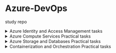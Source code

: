 # Azure-DevOps
study repo
<details>
<summary>
 Azure Identity and Access Management tasks</summary>
<details>
<summary>Practical Task 1: Introduction to Microsoft Entra ID Create a basic Microsoft Entra ID setup for an organization to manage identity and access. </summary>
Requirements:
<details>
<summary>1.	Create a new Microsoft Entra ID tenant. </summary>
1.1	Log in to the Azure Portal
-	Go to Azure Portal and log in with your Microsoft account.
  
1.2	Navigate to Microsoft Entra ID
-	From the portal homepage, search for "Microsoft Entra ID
  
1.3	 Create a New Tenant
-	In the left menu, click Manage tenants → + Create.
-	Select Azure Active Directory and click Next.
-	Fill in the details:
    - Organization name: (e.g., "MyOrganization").
    - Initial domain name: (e.g., "myorganization.onmicrosoft.com")
    - Region: Choose your geographical region.
      
-	Click Review + Create → Create.
</details>
<details>
<summary>2. Add at least two users to the directory. </summary>
![Alt text](https://raw.githubusercontent.com/AnnaMushchynina/Azure-DevOps/fde249bdc519212f393fc1d4d1a404446b0b02a5/1.2_users.jpg)
</details>
<details>
<summary>3. Create two groups named Developers and Admins. </summary>
https://github.com/AnnaMushchynina/Azure-DevOps/blob/fde249bdc519212f393fc1d4d1a404446b0b02a5/1.3_groups.jpg
</details>
<details>
<summary>4. Assign the users to appropriate groups. </summary>
https://github.com/AnnaMushchynina/Azure-DevOps/blob/62d29113dfa93b8dd8d66af4afe36cf2e30e70fe/1.4_adm_groups.jpg
https://github.com/AnnaMushchynina/Azure-DevOps/blob/62d29113dfa93b8dd8d66af4afe36cf2e30e70fe/1.4_dev_groups.jpg
</details>
<details>
<summary>5. Assign the Global Reader role to the Admins group and 6. Assign the Application Developer role to the Developers group.  </summary>
https://github.com/AnnaMushchynina/Azure-DevOps/blob/14fcb6ffc3602031d2080a8242ce1ce86c211bf6/1.5_ass_role.jpg
</details>
<details>
<summary>7. Verify that the role assignments function as expected for both groups.</summary>
https://github.com/AnnaMushchynina/Azure-DevOps/blob/14fcb6ffc3602031d2080a8242ce1ce86c211bf6/2.7_verify.jpg
</details>
</details>

<details>
<summary>Practical Task 2: Enabling Single Sign-On (SSO) and Multi-Factor Authentication (MFA) Configure Single Sign-On (SSO) and Multi-Factor Authentication (MFA) for users in a Microsoft Entra ID directory to enhance identity and access security. </summary>
Requirements:
<details>
<summary>1. Enable Single Sign-On (SSO) for your Microsoft Entra ID tenant. </summary>
https://github.com/AnnaMushchynina/Azure-DevOps/blob/9ec3233d462b8ada5ea5da088d686b14bfef84cd/2.1_sso.jpg
https://github.com/AnnaMushchynina/Azure-DevOps/blob/9ec3233d462b8ada5ea5da088d686b14bfef84cd/2.1_sso_user.jpg
</details>
<details>
<summary>2. Enforce Multi-Factor Authentication (MFA) for all users in the directory. </summary>
https://github.com/AnnaMushchynina/Azure-DevOps/blob/f3ded2c2e4da49adbba9fd4a4d11824306f1109f/2.2_mfa.jpg
</details>
<details>
<summary>3. Configure conditional access policies to require MFA for high-risk sign-ins. </summary>
https://github.com/AnnaMushchynina/Azure-DevOps/blob/f3ded2c2e4da49adbba9fd4a4d11824306f1109f/2.3_con_acc.jpg
  
2.3.1 Go to Conditional Access
   - Navigate to Security → Conditional Access → + New policy.
     
2.3.2 Create a Policy for High-Risk Sign-Ins
 - Provide a name for the policy (e.g., "Require MFA for High-Risk Sign-Ins").
- In the Assignments section:
    - Users: Select all users or specific groups (e.g., Admins, Developers).
    - Conditions: Enable Sign-in risk and set it to High.
- In the Access controls section:
    - Select Grant → Require multi-factor authentication.
- Click Enable policy → Create.
</details>
<details>
<summary>4. Verify that SSO and MFA settings are correctly applied for the users.</summary>
https://github.com/AnnaMushchynina/Azure-DevOps/blob/f3ded2c2e4da49adbba9fd4a4d11824306f1109f/2.4_verify.jpg
</details>
</details>

<details>
<summary>Practical Task 3: Implementing Role-Based Access Control (RBAC)
Implement Role-Based Access Control (RBAC) in Azure to manage access to resources based on roles and
ensure fine-grained access management.
 </summary>
Requirements:
<details>
<summary>1. Create a custom role named Resource Viewer with read-only permissions for a specific resource
group.</summary>
  https://github.com/AnnaMushchynina/Azure-DevOps/blob/af3717519c1d0e8bb4d1c8e7e23e13b0df67549b/3.1_cust_role.jpg
  https://github.com/AnnaMushchynina/Azure-DevOps/blob/af3717519c1d0e8bb4d1c8e7e23e13b0df67549b/3.1_read.jpg
  https://github.com/AnnaMushchynina/Azure-DevOps/blob/af3717519c1d0e8bb4d1c8e7e23e13b0df67549b/3.1_scopes.jpg
</details>
<details>
<summary>2. Assign the Resource Viewer role to the Developers group created earlier.</summary>
  https://github.com/AnnaMushchynina/Azure-DevOps/blob/d09b77531a00e717180642e81e96948c01478c53/3.2_rw_dev.jpg
</details>
<details>
<summary>3. Assign the built-in Contributor role to the Admins group for the same resource group.</summary>
https://github.com/AnnaMushchynina/Azure-DevOps/blob/d09b77531a00e717180642e81e96948c01478c53/3.3_cont_adm.jpg
</details>
<details>
<summary>4. Verify that members of the Developers group have only read access and members of the Admins
group have full access to the resource group.</summary>
https://github.com/AnnaMushchynina/Azure-DevOps/blob/d09b77531a00e717180642e81e96948c01478c53/3.4_verify.jpg
</details>
</details>

<details>
<summary>Practical Task 4: Securing Sensitive Information with Azure Key Vault
Set up Azure Key Vault to securely store and manage sensitive information such as keys, secrets, and
certificates.  </summary>
Requirements:
<details>
<summary>1. Create a new Azure Key Vault in your subscription.</summary>
  https://github.com/AnnaMushchynina/Azure-DevOps/blob/b419c8f77ef8c02334e97cd1a4557f168da05540/4.1_create_kv.jpg
</details>
<details>
<summary>2. Add a secret to the Key Vault (e.g., a database connection string).</summary>
https://github.com/AnnaMushchynina/Azure-DevOps/blob/b419c8f77ef8c02334e97cd1a4557f168da05540/4.2_create_sec.jpg
</details>
<details>
<summary>3. Set access policies to grant the Application Developer role (assigned to the Developers group)
permission to retrieve secrets from the Key Vault.</summary>
https://github.com/AnnaMushchynina/Azure-DevOps/blob/b419c8f77ef8c02334e97cd1a4557f168da05540/4.3_ass_role_key.jpg
</details>
<details>
<summary>4. Verify that only members of the Developers group can access the stored secret.</summary>
https://github.com/AnnaMushchynina/Azure-DevOps/blob/b419c8f77ef8c02334e97cd1a4557f168da05540/4.4_verify.jpg
https://github.com/AnnaMushchynina/Azure-DevOps/blob/9e4fd4db7c3cf7dc225776a318500bf38e6ea7a5/4.4_verify_err.jpg
</details>
</details>

<details>
<summary>Practical Task 5: Creating and Assigning Basic Azure Policies
Define and assign Azure Policies to enforce compliance with organizational standards for resource
management.</summary>
Requirements:
<details>
<summary>1. Create an Azure Policy to enforce tagging for all newly created resources with a specific tag (e.g.,
Environment: Development).</summary>
 https://github.com/AnnaMushchynina/Azure-DevOps/blob/9e4fd4db7c3cf7dc225776a318500bf38e6ea7a5/5.1_add_policy.jpg
</details>
<details>
<summary>2. Assign the policy to a resource group.</summary>
https://github.com/AnnaMushchynina/Azure-DevOps/blob/9e4fd4db7c3cf7dc225776a318500bf38e6ea7a5/5.2.1_basics.jpg
https://github.com/AnnaMushchynina/Azure-DevOps/blob/9e4fd4db7c3cf7dc225776a318500bf38e6ea7a5/5.2.2_parameters.jpg
</details>
<details>
<summary>3. Verify that any new resource created in the resource group without the required tag is marked as
non-compliant.</summary>
https://github.com/AnnaMushchynina/Azure-DevOps/blob/9e4fd4db7c3cf7dc225776a318500bf38e6ea7a5/5.3_new_res.jpg
</details>
<details>
<summary>4. Review and document the compliance status of the resource group.</summary>
https://github.com/AnnaMushchynina/Azure-DevOps/blob/9e4fd4db7c3cf7dc225776a318500bf38e6ea7a5/5.4_comp.jpg
https://github.com/AnnaMushchynina/Azure-DevOps/blob/9e4fd4db7c3cf7dc225776a318500bf38e6ea7a5/5.4.1_comp_todo.jpg
</details>
</details>

<details>
<summary>Practical Task 6: Using Policy Effects to Enforce Compliance
Configure Azure Policies with different policy effects to enforce compliance and manage resources
according to organizational standards.</summary>
Requirements:
<details>
<summary>1. Create a policy with the Audit effect to monitor and log untagged resources within a resource
group.</summary>
https://github.com/AnnaMushchynina/Azure-DevOps/blob/7bb3b6330a39a0e73e02b042d9371404083e6a3a/6.1_add_policy_%D1%84%D0%B3%D0%B2%D1%88%D0%B5.jpg
</details>
<details>
<summary>2. Create a policy with the DeployIfNotExists effect to automatically add a specific tag (Owner: IT) to
any newly created resource.</summary>
https://github.com/AnnaMushchynina/Azure-DevOps/blob/7bb3b6330a39a0e73e02b042d9371404083e6a3a/6.2_add_policy_own.jpg
</details>
<details>
<summary>3. Assign these policies to a resource group and verify their behavior by:</summary>
  - Creating a resource without a tag and checking the compliance logs.  
  - Creating a resource to validate the automatic tag deployment.
  https://github.com/AnnaMushchynina/Azure-DevOps/blob/7bb3b6330a39a0e73e02b042d9371404083e6a3a/6.3_verify.jpg
  https://github.com/AnnaMushchynina/Azure-DevOps/blob/7bb3b6330a39a0e73e02b042d9371404083e6a3a/6.3.1_verify_own_tag.jpg
</details>
</details>
</details>


<details>
<summary>Azure Compute Services Practical tasks</summary>
<details>
<summary>Practical Task 1: Linux Virtual Machine Setup and NSG Configuration. Create and configure a Linux Virtual Machine (VM) on Azure and secure it with a Network Security
Group (NSG).</summary>
Requirements: 
<details>
<summary> 1. Create a Linux VM (Ubuntu or CentOS) in Azure using the free tier. </summary>
 https://github.com/AnnaMushchynina/Azure-DevOps/blob/13a1dab9d48d0c0b2b4607b19c0859eca23cceb8/1.1.1%20Basic.jpg
https://github.com/AnnaMushchynina/Azure-DevOps/blob/13a1dab9d48d0c0b2b4607b19c0859eca23cceb8/1.1.2%20ssh.jpg
 https://github.com/AnnaMushchynina/Azure-DevOps/blob/13a1dab9d48d0c0b2b4607b19c0859eca23cceb8/1.1.3%20net.jpg
 https://github.com/AnnaMushchynina/Azure-DevOps/blob/13a1dab9d48d0c0b2b4607b19c0859eca23cceb8/1.1.4%20review.jpg
</details>
 <details>
<summary> 2. Connect to the VM via SSH using a public-private key pair. </summary>
  https://github.com/AnnaMushchynina/Azure-DevOps/blob/13a1dab9d48d0c0b2b4607b19c0859eca23cceb8/1.2connect_ssh.jpg
</details>
 <details>
<summary> 3. Install and configure an Nginx web server on the VM. </summary>
  https://github.com/AnnaMushchynina/Azure-DevOps/blob/13a1dab9d48d0c0b2b4607b19c0859eca23cceb8/1.3_install_nginx.jpg
</details>
 <details>
<summary> 4. Create and configure a Network Security Group (NSG) to allow only HTTP (port 80) and SSH
(port 22) traffic. </summary>
  https://github.com/AnnaMushchynina/Azure-DevOps/blob/13a1dab9d48d0c0b2b4607b19c0859eca23cceb8/1.4_nsq.jpg
</details>
 <details>
<summary> 5. Test access to the Nginx web server from a browser. </summary>
  https://github.com/AnnaMushchynina/Azure-DevOps/blob/13a1dab9d48d0c0b2b4607b19c0859eca23cceb8/1.5_test_nginx.jpg
</details>
 </details>
<details>
<summary>Practical Task 2: Windows Virtual Machine and RDP Access Setup.
Set up a Windows Virtual Machine (VM) on Azure and configure access via Remote Desktop
Protocol (RDP).</summary>
Requirements:
<details>
<summary>1. Create a Windows VM (e.g., Windows Server 2019) in Azure using the free tier</summary>
 https://github.com/AnnaMushchynina/Azure-DevOps/blob/4a33a751e7cfa098d24c4751424a32a108f7525d/2.1.1%20Basic_W.jpg
 </details>
 <details>
<summary>2. Enable and configure Remote Desktop Protocol (RDP) for secure access to the VM.</summary>
  https://github.com/AnnaMushchynina/Azure-DevOps/blob/4a33a751e7cfa098d24c4751424a32a108f7525d/2.2%20NSG_A_RDP.jpg
  </details>
  <details>
<summary>3. Connect to the VM via RDP using Azure credentials.</summary>
  https://github.com/AnnaMushchynina/Azure-DevOps/blob/4a33a751e7cfa098d24c4751424a32a108f7525d/2.3.1%20RDP_dow.jpg
  https://github.com/AnnaMushchynina/Azure-DevOps/blob/4a33a751e7cfa098d24c4751424a32a108f7525d/2.3.2%20RDP_con.jpg
  </details>
 <details>
<summary>4. Install a web server role (IIS) and deploy a simple test HTML page.</summary>
 https://github.com/AnnaMushchynina/Azure-DevOps/blob/4a33a751e7cfa098d24c4751424a32a108f7525d/2.4%20Inst_IIS.jpg
  https://github.com/AnnaMushchynina/Azure-DevOps/blob/4a33a751e7cfa098d24c4751424a32a108f7525d/2.4.2%20IIS_testp.jpg
  https://github.com/AnnaMushchynina/Azure-DevOps/blob/4a33a751e7cfa098d24c4751424a32a108f7525d/2.4.3%20open_80.jpg
  </details>
<details>
<summary>5. Verify access to the test page from a browser.</summary>
https://github.com/AnnaMushchynina/Azure-DevOps/blob/4a33a751e7cfa098d24c4751424a32a108f7525d/2.5%20site_80_out.jpg
  </details>  
 
  </details>
<details>
<summary>Practical Task 3: Configuring an Azure Load Balancer.
Create and configure a Basic Azure Load Balancer to distribute traffic across multiple virtual
machines.</summary>
Requirements:
<details>
<summary>1. Create two Linux or Windows virtual machines in the same region and virtual network using
the Azure Free Tier.</summary>  
 https://github.com/AnnaMushchynina/Azure-DevOps/blob/e6635f317c09ea4175cb8ac390a7af24a63ddb3c/3.1%20LinuxVM2.jpg
</details>
 <details>
<summary>2. Install and configure a web server (e.g., Nginx on Linux or IIS on Windows) on both VMs with
unique content for testing.</summary>  
  https://github.com/AnnaMushchynina/Azure-DevOps/blob/e6635f317c09ea4175cb8ac390a7af24a63ddb3c/3.2%20LinuxVM_cont.jpg
</details>
 <details>
<summary>3. Create a Basic Load Balancer in Azure (included in the free tier) and configure it to balance
HTTP (port 80) traffic between the two virtual machines.</summary>  
  https://github.com/AnnaMushchynina/Azure-DevOps/blob/e6635f317c09ea4175cb8ac390a7af24a63ddb3c/3.3%20LB1.jpg
  https://github.com/AnnaMushchynina/Azure-DevOps/blob/e6635f317c09ea4175cb8ac390a7af24a63ddb3c/3.3%20LB2.jpg
</details>
 <details>
<summary>4. Configure a health probe to monitor the availability of the VMs. </summary>  
  https://github.com/AnnaMushchynina/Azure-DevOps/blob/e6635f317c09ea4175cb8ac390a7af24a63ddb3c/3.4%20Probe.jpg
</details>
 <details>
<summary>5. Test the Load Balancer by accessing its public IP address from a browser and verify that
traffic is routed to both VMs (by observing the unique content from each server).</summary>  
  https://github.com/AnnaMushchynina/Azure-DevOps/blob/e6635f317c09ea4175cb8ac390a7af24a63ddb3c/3.5%20LB_UPVM1.jpg
  https://github.com/AnnaMushchynina/Azure-DevOps/blob/e6635f317c09ea4175cb8ac390a7af24a63ddb3c/3.5%20LB_DownVM1.jpg  
</details>
</details>

<details>
<summary>Practical Task 4: Configuring a Basic Load Balancer with Virtual Machine Scale Sets (VMSS).
Set up a Basic Azure Load Balancer to distribute traffic across a Virtual Machine Scale Set (VMSS).</summary>
Requirements:
<details>
<summary>1. Create a Virtual Machine Scale Set (VMSS) in Azure using Linux or Windows instances
within the free tier (for example B1s size). Limit the scale set to two VM instances to avoid
exceeding the free-tier 750-hour limit. </summary>
https://github.com/AnnaMushchynina/Azure-DevOps/blob/52055fe6435207e4900f15b5c13271d3f2533f7b/4.1%20ScaleVM_1.jpg
https://github.com/AnnaMushchynina/Azure-DevOps/blob/52055fe6435207e4900f15b5c13271d3f2533f7b/4.1%20ScaleVM_2.jpg
</details>
<details>
<summary>2. Deploy the scale set with a custom configuration to install and configure a web server (e.g.,
Nginx on Linux or IIS on Windows) on each VM instance.</summary>
https://github.com/AnnaMushchynina/Azure-DevOps/blob/52055fe6435207e4900f15b5c13271d3f2533f7b/4.2%20Script.jpg
https://github.com/AnnaMushchynina/Azure-DevOps/blob/52055fe6435207e4900f15b5c13271d3f2533f7b/script.sh
</details>
<details>
<summary>3. Configure the Basic Load Balancer to distribute HTTP (port 80) traffic across the VM
instances in the scale set.</summary>
https://github.com/AnnaMushchynina/Azure-DevOps/blob/52055fe6435207e4900f15b5c13271d3f2533f7b/4.3%20LB.jpg
</details>
<details>
<summary>4. Add a health probe to monitor the availability of instances in the VMSS. </summary>
</details>
<details>
<summary>5. Scale the VMSS manually by increasing the number of instances to verify the Load Balancer
routes traffic to the newly added VMs. </summary>
https://github.com/AnnaMushchynina/Azure-DevOps/blob/52055fe6435207e4900f15b5c13271d3f2533f7b/4.5%20Scale.jpg
</details>
<details>
<summary>6. Test the setup by accessing the Load Balancer's public IP address and verifying traffic
distribution across multiple VM instances.</summary>
https://github.com/AnnaMushchynina/Azure-DevOps/blob/52055fe6435207e4900f15b5c13271d3f2533f7b/4.6%20LB2VM.jpg
</details>
</details>

<details>
<summary>Practical Task 5: Deploying a Web Application Using Azure App Services.
Set up and deploy a simple web application using Azure App Services.</summary>
Requirements:
<details>
<summary>1. Create an Azure App Service (Web App) using the Azure Free Tier.</summary>
https://github.com/AnnaMushchynina/Azure-DevOps/blob/9ead6f0a23104a6e6a0cc6955130729451b01f6a/5.1%20create%20webapp.jpg
</details>
<details>
<summary>2. Select the runtime stack of your choice (e.g., .NET, Python, Node.js) during the setup.</summary>
https://github.com/AnnaMushchynina/Azure-DevOps/blob/9ead6f0a23104a6e6a0cc6955130729451b01f6a/5.2%20runtime.jpg
</details>
<details>
<summary>3. Develop or use a sample web application (e.g., a "Hello World" app) and deploy it to the App </summary>
https://github.com/AnnaMushchynina/Azure-DevOps/blob/9ead6f0a23104a6e6a0cc6955130729451b01f6a/5.3%20add_repo.jpg
 https://github.com/AnnaMushchynina/Azure-DevOps/blob/9ead6f0a23104a6e6a0cc6955130729451b01f6a/5.3%20new_web_app.jpg
 https://github.com/AnnaMushchynina/Azure-DevOps/blob/9ead6f0a23104a6e6a0cc6955130729451b01f6a/5.3%20new_web_app1.jpg
</details>
<details>
<summary>4. Test the deployed application by accessing its URL provided by Azure App Services.</summary>
https://github.com/AnnaMushchynina/Azure-DevOps/blob/9ead6f0a23104a6e6a0cc6955130729451b01f6a/5.4%20app%20deploy.jpg
 https://github.com/AnnaMushchynina/Azure-DevOps/blob/9ead6f0a23104a6e6a0cc6955130729451b01f6a/5.4%20app%20inet.jpg
</details>
<details>
<summary>5. Enable App Service Logs and verify that application logs are being generated.</summary>
https://github.com/AnnaMushchynina/Azure-DevOps/blob/9ead6f0a23104a6e6a0cc6955130729451b01f6a/5.5%20service%20logs.jpg
 https://github.com/AnnaMushchynina/Azure-DevOps/blob/9ead6f0a23104a6e6a0cc6955130729451b01f6a/5.5%20log%20stream.jpg
</details>
</details>

<details>
<summary>Practical Task 6: Creating and Deploying an Azure Function to Process HTTP Requests.
Set up and deploy an Azure Function that processes HTTP requests directly from the Azure portal.</summary>
Requirements:
<details>
<summary>1. Set Up the Function App:</summary>
</details>
</details>
</details>
<details>
<summary>
 Azure Storage and Databases Practical tasks</summary>
<details>
<summary>Practical Task 1: Upload and Retrieve Files with Azure Blob Storage.
Use Azure Blob Storage for storing and retrieving files.</summary>
Requirements:
<details>
<summary>1. Create a new storage account in Azure. </summary>

</details>
<details>
<summary>2. Set up a Blob container named "my-container" with public access.</summary>
https://github.com/AnnaMushchynina/Azure-DevOps/blob/0705403959c343f1fae94a2e8f2d5935c198b2b9/1.2%20Create%20container.jpg
</details>
<details>
<summary>3. Upload a sample text file to the Blob container using the Azure portal </summary>
https://github.com/AnnaMushchynina/Azure-DevOps/blob/0705403959c343f1fae94a2e8f2d5935c198b2b9/1.3%20add%20simple%20file.jpg
</details>
<details>
<summary>4. Download the uploaded file to verify successful retrieval. </summary>
https://github.com/AnnaMushchynina/Azure-DevOps/blob/0705403959c343f1fae94a2e8f2d5935c198b2b9/1.4%20Download%20the%20uploaded.jpg
</details>
<details>
<summary>5. Use Azure Storage Explorer to manage and view blobs in your container. </summary>
https://github.com/AnnaMushchynina/Azure-DevOps/blob/0705403959c343f1fae94a2e8f2d5935c198b2b9/1.5%20Azure%20Storage%20Explorer.jpg
</details>
</details>
<details>
<summary>Practical Task 2: Lifecycle Management for Blob Storage.
Implement lifecycle management policies to optimize storage costs.</summary>
Requirements:
<details>
<summary>1. Create a storage account and a Blob container named "lifecycle-container."</summary>
 https://github.com/AnnaMushchynina/Azure-DevOps/blob/0705403959c343f1fae94a2e8f2d5935c198b2b9/2.1%20Create%20a%20storage%20account.jpg
https://github.com/AnnaMushchynina/Azure-DevOps/blob/0705403959c343f1fae94a2e8f2d5935c198b2b9/2.1%20Create%20a%20container.jpg
</details>
<details>
<summary>2. Upload multiple files of varying sizes to the container</summary>
https://github.com/AnnaMushchynina/Azure-DevOps/blob/0705403959c343f1fae94a2e8f2d5935c198b2b9/2.2%20Upload%20multiple%20files.jpg
</details>
<details>
<summary>3. Create a lifecycle management policy to move blobs to the Cool tier after 30 days and
delete blobs older than 90 days.</summary>
https://github.com/AnnaMushchynina/Azure-DevOps/blob/0705403959c343f1fae94a2e8f2d5935c198b2b9/2.3%20.%20Create%20a%20lifecycle.jpg
</details>
<details>
<summary>4. Simulate policy execution by manually testing with different file creation timestamps</summary>

</details>
<details>
<summary>5. Verify that blobs are moved or deleted according to the policy. </summary>

</details>
</details>
<details>
<summary>Practical Task 3: Implementing an Azure Queue for Message Storage
Create and manage an Azure Queue to store and process messages.</summary>
Requirements:
<details>
<summary>1. Create a storage account and enable the Queue service. </summary>

</details>
<details>
<summary>2. Create a queue named "task-queue."</summary>
https://github.com/AnnaMushchynina/Azure-DevOps/blob/4f49183cc0222021a77019b0e6458e409d27bee4/3.2%20%20Create%20task-queue.jpg
</details>
<details>
<summary>3. Use Azure Storage Explorer or the Azure portal to add messages to the queue.</summary>
https://github.com/AnnaMushchynina/Azure-DevOps/blob/4f49183cc0222021a77019b0e6458e409d27bee4/3.3%20add%20messages%20to%20the%20queue.jpg
</details>
<details>
<summary>4. Retrieve and process messages directly using Azure Storage Explorer or the Azure portal
interface.</summary>
https://github.com/AnnaMushchynina/Azure-DevOps/blob/4f49183cc0222021a77019b0e6458e409d27bee4/3.4%20Dequeue.jpg
</details>
<details>
<summary>5. Verify that processed messages are removed from the queue manually.</summary>

</details>
</details>
<details>
<summary>Practical Task 4: Configuring Azure File Share and Mounting on a Local Machine.
Set up and access Azure File Storage for shared file access.</summary>
Requirements:
<details>
<summary>1. Create a storage account and set up an Azure File Share.</summary>

</details>
<details>
<summary>2. Upload a file to the file share using the Azure portal.</summary>
https://github.com/AnnaMushchynina/Azure-DevOps/blob/4f49183cc0222021a77019b0e6458e409d27bee4/4.2%20file%20share.jpg
 https://github.com/AnnaMushchynina/Azure-DevOps/blob/4f49183cc0222021a77019b0e6458e409d27bee4/4.2.1%20upload%20file.jpg
</details>
<details>
<summary>3. Generate a connection script for Windows or Linux and use it to mount the file share on your
local machine.</summary>
https://github.com/AnnaMushchynina/Azure-DevOps/blob/4f49183cc0222021a77019b0e6458e409d27bee4/4.3%20generate%20connection%20script.jpg
 https://github.com/AnnaMushchynina/Azure-DevOps/blob/4f49183cc0222021a77019b0e6458e409d27bee4/4.3.1%20mount%20the%20file%20share.jpg
 https://github.com/AnnaMushchynina/Azure-DevOps/blob/4f49183cc0222021a77019b0e6458e409d27bee4/4.3.2%20disk%20Z.jpg
</details>
<details>
<summary>4. Verify the mounted file share and ensure it displays the uploaded file. </summary>
https://github.com/AnnaMushchynina/Azure-DevOps/blob/4f49183cc0222021a77019b0e6458e409d27bee4/4.4%20file%20.jpg
</details>
<details>
<summary>5. Add another file to the file share from the local machine and confirm it reflects in Azure.</summary>

</details>
</details>

<details>
<summary>Practical Task 5: Storing and Querying Data with Azure Table Storage.
Set up and use Azure Table Storage for structured data.</summary>
Requirements:
<details>
<summary>1. Create a storage account and enable the Table service.</summary>
https://github.com/AnnaMushchynina/Azure-DevOps/blob/0d4d0194344ddb20dc3169cdd9e919c31b197d86/5.1%20create%20table.jpg
</details>
<details>
<summary>2. Create a table named "employee-data".</summary>
https://github.com/AnnaMushchynina/Azure-DevOps/blob/0d4d0194344ddb20dc3169cdd9e919c31b197d86/5.2%20ase.jpg
</details>
<details>
<summary>3. Add sample data (e.g., employee IDs, names, and roles) to the table using Azure Storage
Explorer or Azure CLI.</summary>
https://github.com/AnnaMushchynina/Azure-DevOps/blob/0d4d0194344ddb20dc3169cdd9e919c31b197d86/5.3%20add%20date.jpg
</details>
<details>
<summary>4. Query the table for specific data using filters (e.g., "Role = Developer").</summary>
https://github.com/AnnaMushchynina/Azure-DevOps/blob/0d4d0194344ddb20dc3169cdd9e919c31b197d86/5.4%20query.jpg
</details>
<details>
<summary>5. Delete specific entries from the table and verify the changes.</summary>
https://github.com/AnnaMushchynina/Azure-DevOps/blob/0d4d0194344ddb20dc3169cdd9e919c31b197d86/5.5%20delete.jpg
</details>
</details>

<details>
<summary>Practical Task 6: Configuring Shared Access Signatures (SAS) for Secure Access.
Secure Azure Storage services using SAS tokens.</summary>
Requirements:
<details>
<summary>1. Create a storage account with Blob, File, Queue, and Table services enabled.</summary>

</details>
<details>
<summary>2. Generate a Shared Access Signature (SAS) token for Blob storage with limited permissions
(e.g., read-only access).</summary>
https://github.com/AnnaMushchynina/Azure-DevOps/blob/0d4d0194344ddb20dc3169cdd9e919c31b197d86/6.2%20add%20file%20for%20container.jpg
 https://github.com/AnnaMushchynina/Azure-DevOps/blob/0d4d0194344ddb20dc3169cdd9e919c31b197d86/6.2%20create%20shared%20acc%20sig.jpg
 https://github.com/AnnaMushchynina/Azure-DevOps/blob/0d4d0194344ddb20dc3169cdd9e919c31b197d86/6.2.1%20generate%20connection%20string.jpg
</details>
<details>
<summary>3. Share the SAS token URL and verify access to the Blob container with the token.</summary>

</details>
<details>
<summary>4. Repeat the process for File, Queue, and Table services with different permissions.</summary>

</details>
<details>
<summary>5. Analyze the security implications of SAS tokens and expiry times.</summary>

</details>
</details>

<details>
<summary>Practical Task 7: Implementing Security Best Practices with Azure RBAC and Managed
Identities.
Securely manage access to Azure resources and integrate services using Managed Identities.</summary>
Requirements:
<details>
<summary>1. Configure Azure RBAC for a Storage Account:</summary>
https://github.com/AnnaMushchynina/Azure-DevOps/blob/0d4d0194344ddb20dc3169cdd9e919c31b197d86/7.1%20add%20Storage%20Blob%20Data%20Contributor%20role.jpg
</details>
<details>
<summary>2. Set Up a Managed Identity for an Azure Virtual Machine:</summary>
https://github.com/AnnaMushchynina/Azure-DevOps/blob/0d4d0194344ddb20dc3169cdd9e919c31b197d86/7.2%20add%20role.jpg
 https://github.com/AnnaMushchynina/Azure-DevOps/blob/0d4d0194344ddb20dc3169cdd9e919c31b197d86/7.2%20add%20VM.jpg
 https://github.com/AnnaMushchynina/Azure-DevOps/blob/0d4d0194344ddb20dc3169cdd9e919c31b197d86/7.3%20add%20script.jpg
 https://github.com/AnnaMushchynina/Azure-DevOps/blob/0d4d0194344ddb20dc3169cdd9e919c31b197d86/7.4%20show%20container%20with%20cli.jpg
</details>
</details>

<details>
<summary>Practical Task 8: Creating and Querying an Azure SQL Database.
Learn to create and query an Azure SQL Database using the Azure portal.</summary>
Requirements:
<details>
<summary>1. Create an Azure SQL Database named "test-db" in a new logical SQL server. </summary>
https://github.com/AnnaMushchynina/Azure-DevOps/blob/0d4d0194344ddb20dc3169cdd9e919c31b197d86/8.1%20create%20test-db.jpg
</details>
<details>
<summary>2. Set the pricing tier to the free tier for cost optimization.</summary>

</details>
<details>
<summary>3. Use the Query Editor in the Azure portal to create a table named "Products" with columns
for ID, Name, and Price.</summary>
https://github.com/AnnaMushchynina/Azure-DevOps/blob/0d4d0194344ddb20dc3169cdd9e919c31b197d86/8.3%20create%20products.jpg
</details>
<details>
<summary>4. Insert a few sample records into the "Products" table using a SQL query. </summary>
https://github.com/AnnaMushchynina/Azure-DevOps/blob/0d4d0194344ddb20dc3169cdd9e919c31b197d86/8.4%20insert%20products.jpg
</details>
<details>
<summary>5. Query the table to display all records and verify the data.</summary>
https://github.com/AnnaMushchynina/Azure-DevOps/blob/0d4d0194344ddb20dc3169cdd9e919c31b197d86/8.5%20show%20products.jpg
</details>
</details>

<details>
<summary>Practical Task 9: Deploying an Azure SQL Database with Automated Backup Configuration
Set up an Azure SQL Database and configure automated backups.</summary>
Requirements:
<details>
<summary>1. Create an Azure SQL Database in a new or existing resource group. </summary>

</details>
<details>
<summary>2. Choose the desired service tier (e.g., Basic or General Purpose).</summary>

</details>
<details>
<summary>3. Enable and configure long-term backup retention for the database</summary>
https://github.com/AnnaMushchynina/Azure-DevOps/blob/0d4d0194344ddb20dc3169cdd9e919c31b197d86/9.3%20enable%20long%20term.jpg
</details>
<details>
<summary>4. Use the Azure portal to verify backup settings and review available restore points. </summary>

</details>
<details>
<summary>5. Test the restore process by creating a new database from a backup. </summary>

</details>
</details>

<details>
<summary>Practical Task 10: Getting Started with Cosmos DB
Set up and explore Cosmos DB by creating a database, managing data, querying, and testing key
features like consistency and global distribution.</summary>
Requirements:
<details>
<summary>1. Create a Cosmos DB Account: </summary>
https://github.com/AnnaMushchynina/Azure-DevOps/blob/0d4d0194344ddb20dc3169cdd9e919c31b197d86/10.1%20create%20cosmodb.jpg
</details>
<details>
<summary>2. Set Up a Database and Container: </summary>
https://github.com/AnnaMushchynina/Azure-DevOps/blob/0d4d0194344ddb20dc3169cdd9e919c31b197d86/10.2%20create%20sample%20db.jpg
 https://github.com/AnnaMushchynina/Azure-DevOps/blob/0d4d0194344ddb20dc3169cdd9e919c31b197d86/10.2.1%20create%20items.jpg
 https://github.com/AnnaMushchynina/Azure-DevOps/blob/0d4d0194344ddb20dc3169cdd9e919c31b197d86/10.2.2%20add%20items.jpg
</details>
<details>
<summary>3. Insert Data Using Data Explorer:</summary>

</details>
<details>
<summary>4. Query Data in Cosmos DB: </summary>
https://github.com/AnnaMushchynina/Azure-DevOps/blob/0d4d0194344ddb20dc3169cdd9e919c31b197d86/10.4%20query.jpg
 https://github.com/AnnaMushchynina/Azure-DevOps/blob/0d4d0194344ddb20dc3169cdd9e919c31b197d86/10.4.1%20query%20ele.jpg
</details>
<details>
<summary>5. Configure and Test Consistency Levels: </summary>
https://github.com/AnnaMushchynina/Azure-DevOps/blob/0d4d0194344ddb20dc3169cdd9e919c31b197d86/10.5%20session.jpg
 https://github.com/AnnaMushchynina/Azure-DevOps/blob/0d4d0194344ddb20dc3169cdd9e919c31b197d86/10.5.1%20session%20test.jpg
</details>
<details>
<summary>6. Enable Global Distribution and Test Replication: </summary>
https://github.com/AnnaMushchynina/Azure-DevOps/blob/0d4d0194344ddb20dc3169cdd9e919c31b197d86/10.6%20add%20region.jpg
 https://github.com/AnnaMushchynina/Azure-DevOps/blob/0d4d0194344ddb20dc3169cdd9e919c31b197d86/10.6%20strong.jpg
</details>

</details>

</details>

<details>
<summary>Containerization and Orchestration Practical tasks</summary>
<details>
<summary>Practical Task 1: Deploy a Docker Container to Azure Container Instances (ACI) via Azure
Portal</summary>
Requirements:
<details>
<summary>1. Create a lightweight Docker image for a simple web application (e.g., a Python Flask app)
with minimal dependencies to reduce resource usage.</summary>

</details>
<details>
<summary>2. Push the Docker image to Azure Container Registry (ACR) using a low-cost storage option.</summary>

</details>
<details>
<summary>3. Use a lightweight ACI instance (e.g., B1s) to deploy the Docker container from ACR.</summary>

</details>
<details>
<summary>4. Verify the deployment by accessing the web application via the public IP address provided
by ACI.</summary>

</details>
<details>
<summary>5. Remove the ACI container after verifying the deployment to stop billing.</summary>

</details>

</details>
</details>




